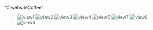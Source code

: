 "# websiteCoffee" 
> ![view1](https://user-images.githubusercontent.com/98043267/175780631-10272627-f695-482c-b7de-ddd0f5a18c16.PNG) ![view2](https://user-images.githubusercontent.com/98043267/175780672-bdfd6798-7a2f-4f5b-9fb1-7e561c6ba37f.PNG) ![view3](https://user-images.githubusercontent.com/98043267/175780679-840efbcb-c3a6-4ec3-9f40-496d45085381.PNG) ![view4](https://user-images.githubusercontent.com/98043267/175780682-76270766-ca50-4c37-acc9-38b578013775.PNG) ![view5](https://user-images.githubusercontent.com/98043267/175780683-1b1e25d5-9c3e-4462-9015-24c4a27e9ff3.PNG)  ![view7](https://user-images.githubusercontent.com/98043267/175780691-579e9966-51bf-4d0f-8c3f-c3dfaffc10b6.PNG) ![view8](https://user-images.githubusercontent.com/98043267/175780695-97c0ac5c-528d-4c34-959f-27f9831cb7b0.PNG)
![view6](https://user-images.githubusercontent.com/98043267/175780686-61baf1c9-8d1c-4ea9-b690-6fa51b062c63.PNG)
